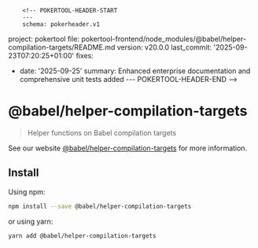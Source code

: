         <!-- POKERTOOL-HEADER-START
        ---
        schema: pokerheader.v1
project: pokertool
file: pokertool-frontend/node_modules/@babel/helper-compilation-targets/README.md
version: v20.0.0
last_commit: '2025-09-23T07:20:25+01:00'
fixes:
- date: '2025-09-25'
  summary: Enhanced enterprise documentation and comprehensive unit tests added
        ---
        POKERTOOL-HEADER-END -->
# @babel/helper-compilation-targets

> Helper functions on Babel compilation targets

See our website [@babel/helper-compilation-targets](https://babeljs.io/docs/babel-helper-compilation-targets) for more information.

## Install

Using npm:

```sh
npm install --save @babel/helper-compilation-targets
```

or using yarn:

```sh
yarn add @babel/helper-compilation-targets
```
